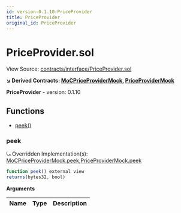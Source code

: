 ```yaml
---
id: version-0.1.10-PriceProvider
title: PriceProvider
original_id: PriceProvider
---
```


# PriceProvider.sol

View Source: [contracts/interface/PriceProvider.sol](../../contracts/interface/PriceProvider.sol)

**↘ Derived Contracts: [MoCPriceProviderMock](MoCPriceProviderMock.md), [PriceProviderMock](PriceProviderMock.md)**

**PriceProvider** - version: 0.1.10

## Functions

- [peek()](#peek)

### peek

⤿ Overridden Implementation(s): [MoCPriceProviderMock.peek](MoCPriceProviderMock.md#peek),[PriceProviderMock.peek](PriceProviderMock.md#peek)

```js
function peek() external view
returns(bytes32, bool)
```

**Arguments**

| Name        | Type           | Description  |
| ------------- |------------- | -----|

